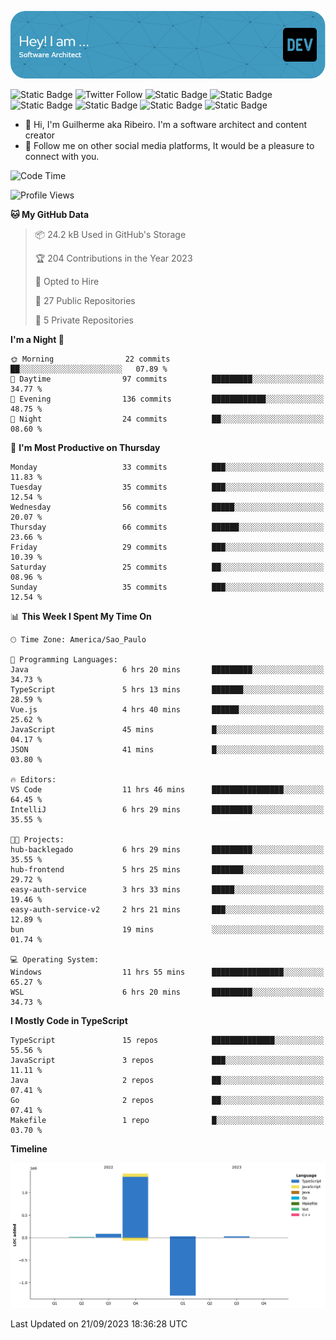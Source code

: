 ![Header](./assets/github-header-image.png)

![Static Badge](https://img.shields.io/badge/Software%20Architect-blue)
 ![Twitter Follow](https://img.shields.io/twitter/follow/dev_pkg) ![Static Badge](https://img.shields.io/badge/Java-orange) ![Static Badge](https://img.shields.io/badge/Springboot-green) ![Static Badge](https://img.shields.io/badge/Golang-blue) ![Static Badge](https://img.shields.io/badge/Nodejs-green) ![Static Badge](https://img.shields.io/badge/Javascript-yellow) ![Static Badge](https://img.shields.io/badge/Vuejs-green)

- 👋 Hi, I'm Guilherme aka Ribeiro. I'm a software architect and content creator
- 👀 Follow me on other social media platforms, It would be a pleasure to connect with you.

<!--START_SECTION:waka-->
![Code Time](http://img.shields.io/badge/Code%20Time-148%20hrs%2011%20mins-blue)

![Profile Views](http://img.shields.io/badge/Profile%20Views-0-blue)

**🐱 My GitHub Data** 

> 📦 24.2 kB Used in GitHub's Storage 
 > 
> 🏆 204 Contributions in the Year 2023
 > 
> 💼 Opted to Hire
 > 
> 📜 27 Public Repositories 
 > 
> 🔑 5 Private Repositories 
 > 
**I'm a Night 🦉** 

```text
🌞 Morning                22 commits          ██░░░░░░░░░░░░░░░░░░░░░░░   07.89 % 
🌆 Daytime                97 commits          █████████░░░░░░░░░░░░░░░░   34.77 % 
🌃 Evening                136 commits         ████████████░░░░░░░░░░░░░   48.75 % 
🌙 Night                  24 commits          ██░░░░░░░░░░░░░░░░░░░░░░░   08.60 % 
```
📅 **I'm Most Productive on Thursday** 

```text
Monday                   33 commits          ███░░░░░░░░░░░░░░░░░░░░░░   11.83 % 
Tuesday                  35 commits          ███░░░░░░░░░░░░░░░░░░░░░░   12.54 % 
Wednesday                56 commits          █████░░░░░░░░░░░░░░░░░░░░   20.07 % 
Thursday                 66 commits          ██████░░░░░░░░░░░░░░░░░░░   23.66 % 
Friday                   29 commits          ███░░░░░░░░░░░░░░░░░░░░░░   10.39 % 
Saturday                 25 commits          ██░░░░░░░░░░░░░░░░░░░░░░░   08.96 % 
Sunday                   35 commits          ███░░░░░░░░░░░░░░░░░░░░░░   12.54 % 
```


📊 **This Week I Spent My Time On** 

```text
🕑︎ Time Zone: America/Sao_Paulo

💬 Programming Languages: 
Java                     6 hrs 20 mins       █████████░░░░░░░░░░░░░░░░   34.73 % 
TypeScript               5 hrs 13 mins       ███████░░░░░░░░░░░░░░░░░░   28.59 % 
Vue.js                   4 hrs 40 mins       ██████░░░░░░░░░░░░░░░░░░░   25.62 % 
JavaScript               45 mins             █░░░░░░░░░░░░░░░░░░░░░░░░   04.17 % 
JSON                     41 mins             █░░░░░░░░░░░░░░░░░░░░░░░░   03.80 % 

🔥 Editors: 
VS Code                  11 hrs 46 mins      ████████████████░░░░░░░░░   64.45 % 
IntelliJ                 6 hrs 29 mins       █████████░░░░░░░░░░░░░░░░   35.55 % 

🐱‍💻 Projects: 
hub-backlegado           6 hrs 29 mins       █████████░░░░░░░░░░░░░░░░   35.55 % 
hub-frontend             5 hrs 25 mins       ███████░░░░░░░░░░░░░░░░░░   29.72 % 
easy-auth-service        3 hrs 33 mins       █████░░░░░░░░░░░░░░░░░░░░   19.46 % 
easy-auth-service-v2     2 hrs 21 mins       ███░░░░░░░░░░░░░░░░░░░░░░   12.89 % 
bun                      19 mins             ░░░░░░░░░░░░░░░░░░░░░░░░░   01.74 % 

💻 Operating System: 
Windows                  11 hrs 55 mins      ████████████████░░░░░░░░░   65.27 % 
WSL                      6 hrs 20 mins       █████████░░░░░░░░░░░░░░░░   34.73 % 
```

**I Mostly Code in TypeScript** 

```text
TypeScript               15 repos            ██████████████░░░░░░░░░░░   55.56 % 
JavaScript               3 repos             ███░░░░░░░░░░░░░░░░░░░░░░   11.11 % 
Java                     2 repos             ██░░░░░░░░░░░░░░░░░░░░░░░   07.41 % 
Go                       2 repos             ██░░░░░░░░░░░░░░░░░░░░░░░   07.41 % 
Makefile                 1 repo              █░░░░░░░░░░░░░░░░░░░░░░░░   03.70 % 
```



**Timeline**

![Lines of Code chart](https://raw.githubusercontent.com/Guilhrib/Guilhrib/main/assets/bar_graph.png)


 Last Updated on 21/09/2023 18:36:28 UTC
<!--END_SECTION:waka-->
